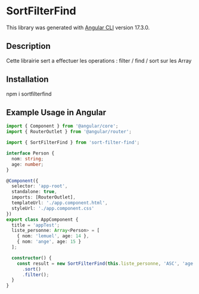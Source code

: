 # SortFilterFind

This library was generated with [Angular CLI](https://github.com/angular/angular-cli) version 17.3.0.

## Description

Cette librairie sert a effectuer les operations  : filter / find / sort sur les Array

## Installation

npm i sortfilterfind 

## Example Usage in Angular

```typescript
import { Component } from '@angular/core';
import { RouterOutlet } from '@angular/router';

import { SortFilterFind } from 'sort-filter-find';

interface Person {
  nom: string;
  age: number;
}

@Component({
  selector: 'app-root',
  standalone: true,
  imports: [RouterOutlet],
  templateUrl: './app.component.html',
  styleUrl: './app.component.css'
})
export class AppComponent {
  title = 'appTest';
  liste_personne: Array<Person> = [
    { nom: 'lemuel', age: 14 },
    { nom: 'ange', age: 15 }
  ];

  constructor() {
    const result = new SortFilterFind(this.liste_personne, 'ASC', 'age', 15)
      .sort()
      .filter();
  }
}


